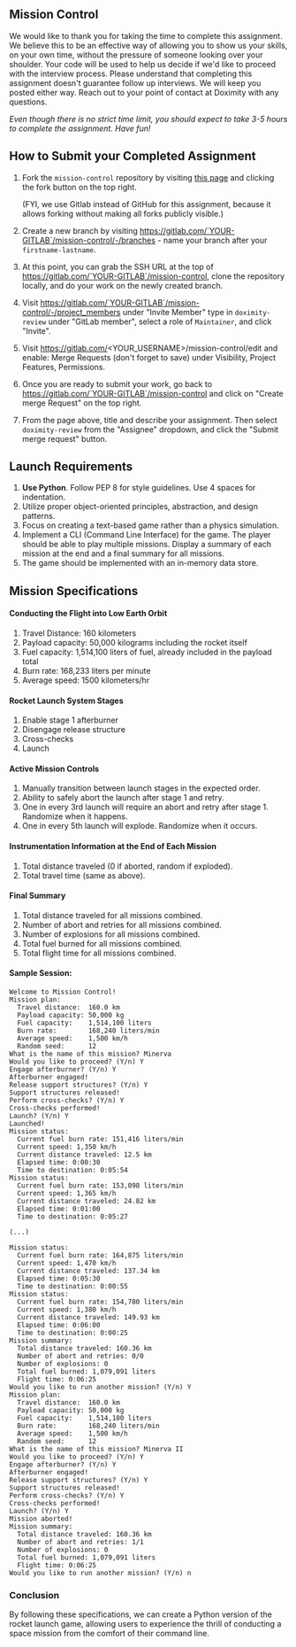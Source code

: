## Mission Control

We would like to thank you for taking the time to complete this assignment. We believe this to be an effective way of allowing you to show us your skills, on your own time, without the pressure of someone looking over your shoulder. Your code will be used to help us decide if we'd like to proceed with the interview process. Please understand that completing this assignment doesn't guarantee follow up interviews. We will keep you posted either way. Reach out to your point of contact at Doximity with any questions.

_Even though there is no strict time limit, you should expect to take 3-5 hours to complete the assignment. Have fun!_

## How to Submit your Completed Assignment

1. Fork the `mission-control` repository by visiting [this page](https://gitlab.com/doximity-review/mission-control/-/forks) and clicking the fork button on the top right.

   (FYI, we use Gitlab instead of GitHub for this assignment, because it allows forking without making all forks publicly visible.)
2. Create a new branch by visiting https://gitlab.com/`YOUR-GITLAB`/mission-control/-/branches - name your branch after your `firstname-lastname`.
3. At this point, you can grab the SSH URL at the top of https://gitlab.com/`YOUR-GITLAB`/mission-control, clone the repository locally, and do your work on the newly created branch.
4. Visit https://gitlab.com/`YOUR-GITLAB`/mission-control/-/project_members under "Invite Member" type in `doximity-review` under "GitLab member", select a role of `Maintainer`, and click "Invite".
5. Visit https://gitlab.com/<YOUR_USERNAME>/mission-control/edit and enable: Merge Requests (don't forget to save) under Visibility, Project Features, Permissions.
6. Once you are ready to submit your work, go back to https://gitlab.com/`YOUR-GITLAB`/mission-control and click on "Create merge Request" on the top right.
7. From the page above, title and describe your assignment. Then select `doximity-review` from the "Assignee" dropdown, and click the "Submit merge request" button.

## Launch Requirements

1. **Use Python**. Follow PEP 8 for style guidelines. Use 4 spaces for indentation.
2. Utilize proper object-oriented principles, abstraction, and design patterns.
3. Focus on creating a text-based game rather than a physics simulation.
4. Implement a CLI (Command Line Interface) for the game. The player should be able to play multiple missions. Display a summary of each mission at the end and a final summary for all missions.
5. The game should be implemented with an in-memory data store.

## Mission Specifications

#### Conducting the Flight into Low Earth Orbit

1. Travel Distance: 160 kilometers
2. Payload capacity: 50,000 kilograms including the rocket itself
3. Fuel capacity: 1,514,100 liters of fuel, already included in the payload total
4. Burn rate: 168,233 liters per minute
5. Average speed: 1500 kilometers/hr

#### Rocket Launch System Stages

1. Enable stage 1 afterburner
2. Disengage release structure
3. Cross-checks
4. Launch

#### Active Mission Controls

1. Manually transition between launch stages in the expected order.
2. Ability to safely abort the launch after stage 1 and retry.
3. One in every 3rd launch will require an abort and retry after stage 1. Randomize when it happens.
4. One in every 5th launch will explode. Randomize when it occurs.

#### Instrumentation Information at the End of Each Mission

1. Total distance traveled (0 if aborted, random if exploded).
2. Total travel time (same as above).

#### Final Summary

1. Total distance traveled for all missions combined.
2. Number of abort and retries for all missions combined.
3. Number of explosions for all missions combined.
4. Total fuel burned for all missions combined.
5. Total flight time for all missions combined.

#### Sample Session:

```
Welcome to Mission Control!
Mission plan:
  Travel distance:  160.0 km
  Payload capacity: 50,000 kg
  Fuel capacity:    1,514,100 liters
  Burn rate:        168,240 liters/min
  Average speed:    1,500 km/h
  Random seed:      12
What is the name of this mission? Minerva
Would you like to proceed? (Y/n) Y
Engage afterburner? (Y/n) Y
Afterburner engaged!
Release support structures? (Y/n) Y
Support structures released!
Perform cross-checks? (Y/n) Y
Cross-checks performed!
Launch? (Y/n) Y
Launched!
Mission status:
  Current fuel burn rate: 151,416 liters/min
  Current speed: 1,350 km/h
  Current distance traveled: 12.5 km
  Elapsed time: 0:00:30
  Time to destination: 0:05:54
Mission status:
  Current fuel burn rate: 153,098 liters/min
  Current speed: 1,365 km/h
  Current distance traveled: 24.82 km
  Elapsed time: 0:01:00
  Time to destination: 0:05:27

(...)

Mission status:
  Current fuel burn rate: 164,875 liters/min
  Current speed: 1,470 km/h
  Current distance traveled: 137.34 km
  Elapsed time: 0:05:30
  Time to destination: 0:00:55
Mission status:
  Current fuel burn rate: 154,780 liters/min
  Current speed: 1,380 km/h
  Current distance traveled: 149.93 km
  Elapsed time: 0:06:00
  Time to destination: 0:00:25
Mission summary:
  Total distance traveled: 160.36 km
  Number of abort and retries: 0/0
  Number of explosions: 0
  Total fuel burned: 1,079,091 liters
  Flight time: 0:06:25
Would you like to run another mission? (Y/n) Y
Mission plan:
  Travel distance:  160.0 km
  Payload capacity: 50,000 kg
  Fuel capacity:    1,514,100 liters
  Burn rate:        168,240 liters/min
  Average speed:    1,500 km/h
  Random seed:      12
What is the name of this mission? Minerva II
Would you like to proceed? (Y/n) Y
Engage afterburner? (Y/n) Y
Afterburner engaged!
Release support structures? (Y/n) Y
Support structures released!
Perform cross-checks? (Y/n) Y
Cross-checks performed!
Launch? (Y/n) Y
Mission aborted!
Mission summary:
  Total distance traveled: 160.36 km
  Number of abort and retries: 1/1
  Number of explosions: 0
  Total fuel burned: 1,079,091 liters
  Flight time: 0:06:25
Would you like to run another mission? (Y/n) n
```

### Conclusion

By following these specifications, we can create a Python version of the rocket launch game, allowing users to experience the thrill of conducting a space mission from the comfort of their command line.

